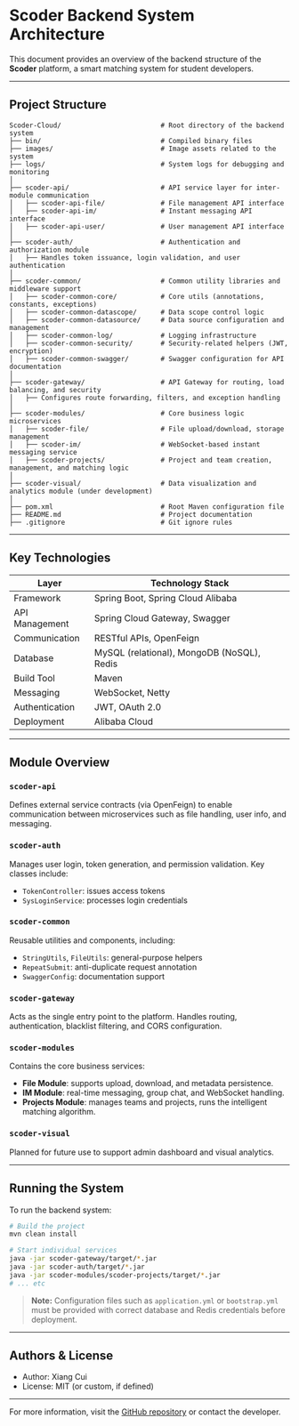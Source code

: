 # Scoder Backend System Architecture

This document provides an overview of the backend structure of the **Scoder** platform, a smart matching system for student developers.

---

## Project Structure

```text
Scoder-Cloud/                         # Root directory of the backend system
├── bin/                              # Compiled binary files
├── images/                           # Image assets related to the system
├── logs/                             # System logs for debugging and monitoring
│
├── scoder-api/                       # API service layer for inter-module communication
│   ├── scoder-api-file/              # File management API interface
│   ├── scoder-api-im/                # Instant messaging API interface
│   ├── scoder-api-user/              # User management API interface
│
├── scoder-auth/                      # Authentication and authorization module
│   ├── Handles token issuance, login validation, and user authentication
│
├── scoder-common/                    # Common utility libraries and middleware support
│   ├── scoder-common-core/           # Core utils (annotations, constants, exceptions)
│   ├── scoder-common-datascope/      # Data scope control logic
│   ├── scoder-common-datasource/     # Data source configuration and management
│   ├── scoder-common-log/            # Logging infrastructure
│   ├── scoder-common-security/       # Security-related helpers (JWT, encryption)
│   ├── scoder-common-swagger/        # Swagger configuration for API documentation
│
├── scoder-gateway/                   # API Gateway for routing, load balancing, and security
│   ├── Configures route forwarding, filters, and exception handling
│
├── scoder-modules/                   # Core business logic microservices
│   ├── scoder-file/                  # File upload/download, storage management
│   ├── scoder-im/                    # WebSocket-based instant messaging service
│   ├── scoder-projects/              # Project and team creation, management, and matching logic
│
├── scoder-visual/                    # Data visualization and analytics module (under development)
│
├── pom.xml                           # Root Maven configuration file
├── README.md                         # Project documentation
├── .gitignore                        # Git ignore rules
```

---

## Key Technologies

| Layer            | Technology Stack                            |
|------------------|---------------------------------------------|
| Framework        | Spring Boot, Spring Cloud Alibaba           |
| API Management   | Spring Cloud Gateway, Swagger               |
| Communication    | RESTful APIs, OpenFeign                     |
| Database         | MySQL (relational), MongoDB (NoSQL), Redis  |
| Build Tool       | Maven                                       |
| Messaging        | WebSocket, Netty                            |
| Authentication   | JWT, OAuth 2.0                              |
| Deployment       | Alibaba Cloud                               |

---

## Module Overview

### `scoder-api`
Defines external service contracts (via OpenFeign) to enable communication between microservices such as file handling, user info, and messaging.

### `scoder-auth`
Manages user login, token generation, and permission validation. Key classes include:
- `TokenController`: issues access tokens
- `SysLoginService`: processes login credentials

### `scoder-common`
Reusable utilities and components, including:
- `StringUtils`, `FileUtils`: general-purpose helpers
- `RepeatSubmit`: anti-duplicate request annotation
- `SwaggerConfig`: documentation support

### `scoder-gateway`
Acts as the single entry point to the platform. Handles routing, authentication, blacklist filtering, and CORS configuration.

### `scoder-modules`
Contains the core business services:
- **File Module**: supports upload, download, and metadata persistence.
- **IM Module**: real-time messaging, group chat, and WebSocket handling.
- **Projects Module**: manages teams and projects, runs the intelligent matching algorithm.

### `scoder-visual`
Planned for future use to support admin dashboard and visual analytics.

---

## Running the System
To run the backend system:

```bash
# Build the project
mvn clean install

# Start individual services
java -jar scoder-gateway/target/*.jar
java -jar scoder-auth/target/*.jar
java -jar scoder-modules/scoder-projects/target/*.jar
# ... etc
```

> **Note:** Configuration files such as `application.yml` or `bootstrap.yml` must be provided with correct database and Redis credentials before deployment.

---

## Authors & License
- Author: Xiang Cui
- License: MIT (or custom, if defined)

---

For more information, visit the [GitHub repository](https://github.com/your-repo-link) or contact the developer.
